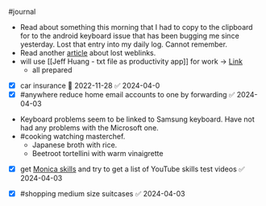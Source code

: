 #journal 
- Read about something this morning that I had to copy to the clipboard for to the android keyboard issue that has been bugging me since yesterday. Lost that entry into my daily log. Cannot remember. 
- Read another [article](https://jeffhuang.com/designed_to_last/ ) about lost weblinks. 
- will use [[Jeff Huang - txt file as productivity app]] for work -> [Link](https://nhs-my.sharepoint.com/:t:/g/personal/wolfgang_kuster_nhs_net/EQKK2u8dSLFGrRedCo7nNvMBw75M2ekM2H9iSmX0QGMWbg?email=wolfgang.kuster%40nhs.net&e=Hmg9Fg) 
	- all prepared 
- [x] car insurance 🛫 2022-11-28 ✅ 2024-04-0
- [x] #anywhere reduce home email accounts to one by forwarding ✅ 2024-04-03
- Keyboard problems seem to be linked to Samsung keyboard. Have not had any problems with the Microsoft one. 
- #cooking watching masterchef.
	- Japanese broth with rice. 
	- Beetroot tortellini with warm vinaigrette 
- [x] get [Monica skills](https://www.amazon.co.uk/Skills-become-kitchen-recipes-techniques/dp/1849497648?ref=d6k_applink_bb_dls&dplnkId=9d67e13c-5856-488e-9d5f-3fe5dcf1ea50) and try to get a list of YouTube skills test videos ✅ 2024-04-03
- [x] #shopping medium size suitcases ✅ 2024-04-03


